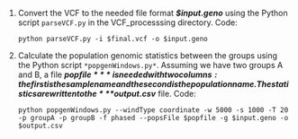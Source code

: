 1. Convert the VCF to the needed file format ***$input.geno*** using the Python script `parseVCF.py` in the VCF_processsing directory. Code:

   `python parseVCF.py -i $final.vcf -o $input.geno`

2. Calculate the population genomic statistics between the groups using the Python script `*popgenWindows.py*`. Assuming we have two groups A and B, a file ***$popfile*** is needed with two columns: the first is the sample name and the second is the population name. The statistics are written to the ***$output.csv*** file. Code:

   `python popgenWindows.py --windType coordinate -w 5000 -s 1000 -T 20 -p groupA -p groupB -f phased --popsFile $popfile -g $input.geno -o $output.csv`

